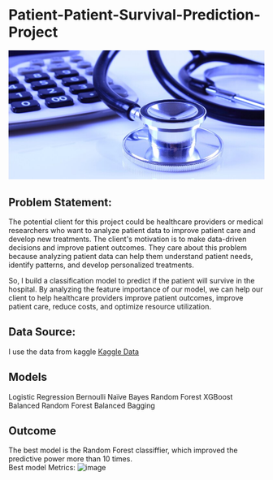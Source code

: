 # Patient-Patient-Survival-Prediction-Project

![Title image](https://github.com/lovehideto/Patient-Patient-Survival-Prediction-Project/blob/main/IMG/dataset-cover.jpeg)

## Problem Statement:

The potential client for this project could be healthcare providers or medical researchers who want to analyze patient data to improve patient care and develop new treatments. The client's motivation is to make data-driven decisions and improve patient outcomes. They care about this problem because analyzing patient data can help them understand patient needs, identify patterns, and develop personalized treatments. 

So, I build a classification model to predict if the patient will survive in the hospital. By analyzing the feature importance of our model, we can help our client to help healthcare providers improve patient outcomes, improve patient care, reduce costs, and optimize resource utilization.

## Data Source:
I use the data from kaggle [Kaggle Data](https://www.kaggle.com/datasets/mitishaagarwal/patient/data)
## Models
Logistic Regression
Bernoulli Naïve Bayes
Random Forest
XGBoost
Balanced Random Forest
Balanced Bagging
## Outcome
The best model is the Random Forest classiffier, which improved the predictive power more than 10 times.\
Best model Metrics:
![image](https://github.com/lovehideto/Patient-Patient-Survival-Prediction-Project/assets/47227651/36cc41ad-465d-44e3-9872-797b40bbc6a7)


